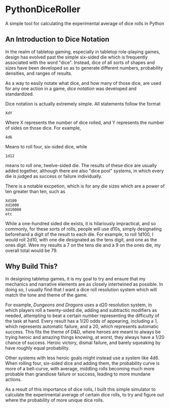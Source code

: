 # PythonDiceRoller
A simple tool for calculating the experimental average of dice rolls in Python

## An Introduction to Dice Notation
In the realm of tabletop gaming, especially in tabletop role-playing games, design has evolved past the simple six-sided die which is frequently associated with the word "dice". Instead, dice of all sorts of shapes and sizes have been developed so as to generate different numbers, probability densities, and ranges of results.

As a way to easily notate what dice, and how many of those dice, are used for any one action in a game, *dice notation* was developed and standardized. 

Dice notation is actually extremely simple. All statements follow the format

	XdY

Where X represents the number of dice rolled, and Y represents the number of sides on those dice. For example,

	4d6

Means to roll four, six-sided dice, while

	1d12

means to roll one, twelve-sided die. The results of these dice are usually added together, although there are also "dice pool" systems, in which every die is judged as success or failure individually.

There is a notable excpetion, which is for any die sizes which are a power of ten greater than ten, such as

	Xd100
	Xd1000
	Xd10000
	etc

While a one-hundred sided die exists, it is hilariously impractical, and so commonly, for these sorts of rolls, people will use d10s, simply designating beforehand a digit of the result to each die. For example, to roll 1d100, I would roll 2d10, with one die designated as the tens digit, and one as the ones digit. Were my results a 7 on the tens die and a 9 on the ones die, my overall total would be 79.

## Why Build This?
In designing tabletop games, it is my goal to try and ensure that my mechanics and narrative elements are as closely intertwined as possible. In doing so, I usually find that I want a dice roll resolution system which will match the tone and theme of the game.

For example, *Dungeons and Dragons* uses a d20 resolution system, in which players roll a twenty-sided die, adding and subtractic modifiers as needed, attempting to beat a certain number representing the difficulty of the task at hand. Every result has a 1/20 odds of appearing, including a 1, which represents automatic failure, and a 20, which represents automatic success. This fits the theme of D&D, where heroes are meant to always be trying heroic and amazing things knowing, at worst, they always have a 1/20 chance of success. Heroic victory, dismal failure, and barely squeaking by have roughly equal probability.

Other systems with less heroic goals might instead use a system like 4d6. When rolling four, six-sided dice and adding them, the probability curve is more of a bell-curve, with average, middling rolls becoming much more probable than grandiose failure or success, leading to more mundane actions.

As a result of this importance of dice rolls, I built this simple simulator to calculate the experimental average of certain dice rolls, to try and figure out where the probability of more unique dice rolls.

